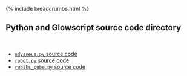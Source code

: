 {% include breadcrumbs.html %}

## Python and Glowscript source code directory
<div class="header_line"><br/></div>

- [`odysseus.py` source code](odysseus.py)
- [`robot.py` source code](robot.py)
- [`rubiks_cube.py` source code](rubiks_cube.py)



